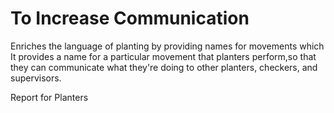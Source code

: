 # To Increase Communication

Enriches the language of planting by providing names for movements which 
It provides a name for a particular movement that planters perform,so that they can communicate what they're doing to other planters, checkers, and supervisors. 


Report for Planters